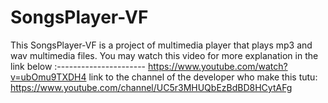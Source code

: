 # SongsPlayer-VF
This SongsPlayer-VF is a project of  multimedia player that plays mp3 and wav multimedia files.
You may watch this video for more explanation in the link below :----------------------
https://www.youtube.com/watch?v=ubOmu9TXDH4
link to the channel of the developer who make this tutu: https://www.youtube.com/channel/UC5r3MHUQbEzBdBD8HCytAFg
